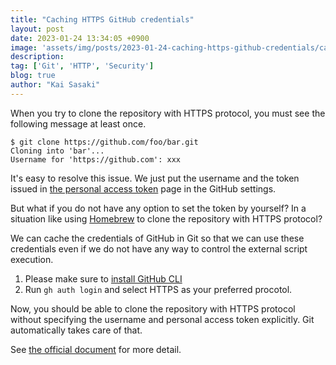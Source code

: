 ```yaml
---
title: "Caching HTTPS GitHub credentials"
layout: post
date: 2023-01-24 13:34:05 +0900
image: 'assets/img/posts/2023-01-24-caching-https-github-credentials/catch.jpg'
description:
tag: ['Git', 'HTTP', 'Security']
blog: true
author: "Kai Sasaki"
---
```


When you try to clone the repository with HTTPS protocol, you must see the following message at least once.

```
$ git clone https://github.com/foo/bar.git
Cloning into 'bar'...
Username for 'https://github.com': xxx
```

It's easy to resolve this issue. We just put the username and the token issued in [the personal access token](https://docs.github.com/en/authentication/keeping-your-account-and-data-secure/creating-a-personal-access-token) page in the GitHub settings.

But what if you do not have any option to set the token by yourself? In a situation like using [Homebrew](https://brew.sh/) to clone the repository with HTTPS protocol?

We can cache the credentials of GitHub in Git so that we can use these credentials even if we do not have any way to control the external script execution. 

1. Please make sure to [install GitHub CLI](https://github.com/cli/cli#installation)
2. Run `gh auth login` and select HTTPS as your preferred procotol.

Now, you should be able to clone the repository with HTTPS protocol without specifying the username and personal access token explicitly. Git automatically takes care of that. 

See [the official document](https://docs.github.com/en/get-started/getting-started-with-git/caching-your-github-credentials-in-git) for more detail.